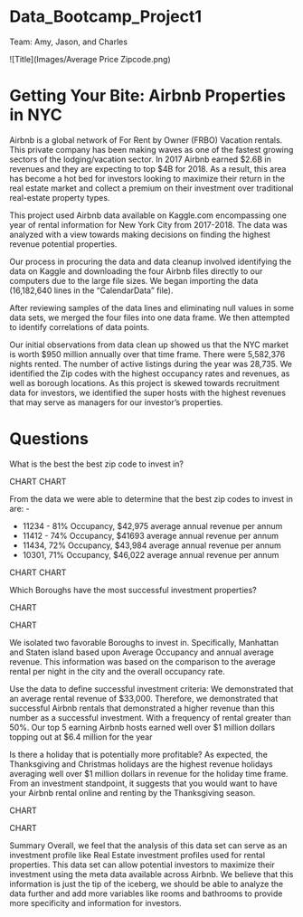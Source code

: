 # Data_Bootcamp_Project1
Team: Amy, Jason, and Charles

![Title](Images/Average Price Zipcode.png)

# Getting Your Bite: Airbnb Properties in NYC
Airbnb is a global network of For Rent by Owner (FRBO) Vacation rentals. This private company has been making waves as one of the fastest growing sectors of the lodging/vacation sector. In 2017 Airbnb earned $2.6B in revenues and they are expecting to top $4B for 2018. As a result, this area has become a hot bed for investors looking to maximize their return in the real estate market and collect a premium on their investment over traditional real-estate property types.

This project used Airbnb data available on Kaggle.com encompassing one year of rental information for New York City from 2017-2018. The data was analyzed with a view towards making decisions on finding the highest revenue potential properties.  

Our process in procuring the data and data cleanup involved identifying the data on Kaggle and downloading the four Airbnb files directly to our computers due to the large file sizes. We began importing the data (16,182,640 lines in the “CalendarData” file).

After reviewing samples of the data lines and eliminating null values in some data sets, we merged the four files into one data frame. We then attempted to identify correlations of data points.

Our initial observations from data clean up showed us that the NYC market is worth $950 million annually over that time frame.  There were 5,582,376 nights rented. The number of active listings during the year was 28,735. We identified the Zip codes with the highest occupancy rates and revenues, as well as borough locations. As this project is skewed towards recruitment data for investors, we identified the super hosts with the highest revenues that may serve as managers for our investor’s properties. 

# Questions
What is the best the best zip code to invest in?

CHART 
CHART

From the data we were able to determine that the best zip codes to invest in are: -
-	11234 - 81% Occupancy, $42,975 average annual revenue per annum
-	11412 - 74% Occupancy, $41693 average annual revenue per annum
-	11434, 72% Occupancy, $43,984 average annual revenue per annum
-	10301, 71% Occupancy, $46,022 average annual revenue per annum

CHART
CHART

Which Boroughs have the most successful investment properties?

CHART

CHART

We isolated two favorable Boroughs to invest in. Specifically, Manhattan and Staten island based upon Average Occupancy and annual average revenue. This information was based on the comparison to the average rental per night in the city and the overall occupancy rate. 

Use the data to define successful investment criteria:
We demonstrated that an average rental revenue of $33,000. Therefore, we demonstrated that successful Airbnb rentals that demonstrated a higher revenue than this number as a successful investment. With a frequency of rental greater than 50%. Our top 5 earning Airbnb hosts earned well over $1 million dollars topping out at $6.4 million for the year


Is there a holiday that is potentially more profitable?
As expected, the Thanksgiving and Christmas holidays are the highest revenue holidays averaging well over $1 million dollars in revenue for the holiday time frame. From an investment standpoint, it suggests that you would want to have your Airbnb rental online and renting by the Thanksgiving season. 

CHART

CHART

Summary
Overall, we feel that the analysis of this data set can serve as an investment profile like Real Estate investment profiles used for rental properties. This data set can allow potential investors to maximize their investment using the meta data available across Airbnb. We believe that this information is just the tip of the iceberg, we should be able to analyze the data further and add more variables like rooms and bathrooms to provide more specificity and information for investors. 

